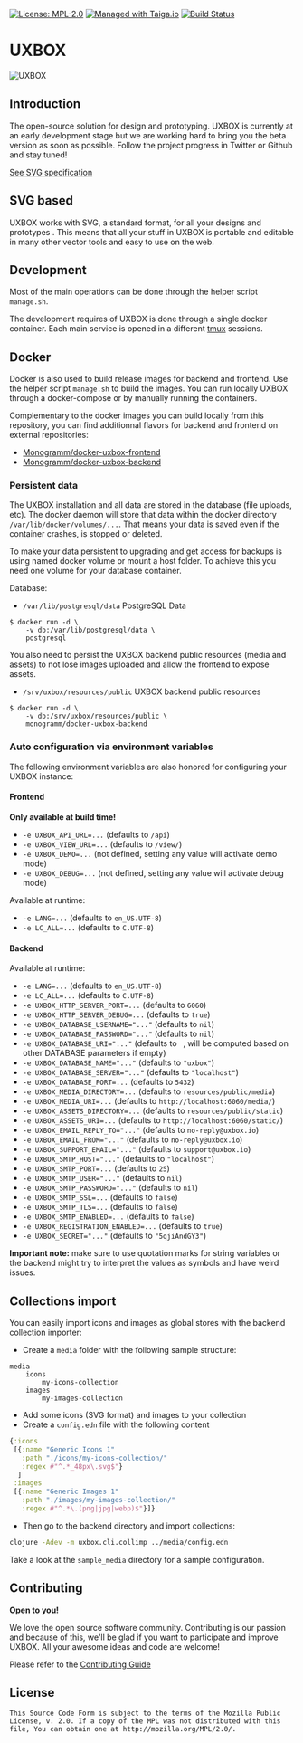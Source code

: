 
[uri_license]: https://www.mozilla.org/en-US/MPL/2.0
[uri_license_image]: https://img.shields.io/badge/MPL-2.0-blue.svg

[![License: MPL-2.0][uri_license_image]][uri_license]
[![Managed with Taiga.io](https://img.shields.io/badge/managed%20with-TAIGA.io-709f14.svg)](https://tree.taiga.io/project/uxbox/ "Managed with Taiga.io")
[![Build Status](https://travis-ci.org/uxbox/uxbox.svg)](https://travis-ci.org/uxbox/uxbox)

# UXBOX #

![UXBOX](https://piweek.com/images/projects/uxbox.jpg)


## Introduction ##

The open-source solution for design and prototyping. UXBOX is
currently at an early development stage but we are working hard to
bring you the beta version as soon as possible. Follow the project
progress in Twitter or Github and stay tuned!

[See SVG specification](https://www.w3.org/Graphics/SVG/)

## SVG based ##

UXBOX works with SVG, a standard format, for all your designs and
prototypes . This means that all your stuff in UXBOX is portable and
editable in many other vector tools and easy to use on the web.

## Development ##

Most of the main operations can be done through the helper script
`manage.sh`.

The development requires of UXBOX is done through a single docker
container. Each main service is opened in a different
[tmux](https://github.com/tmux/tmux) sessions.


## Docker

Docker is also used to build release images for backend and
frontend. Use the helper script `manage.sh` to build the images.  You
can run locally UXBOX through a docker-compose or by manually running
the containers.

Complementary to the docker images you can build locally from this
repository, you can find additionnal flavors for backend and frontend
on external repositories:
* [Monogramm/docker-uxbox-frontend](https://github.com/Monogramm/docker-uxbox-frontend)
* [Monogramm/docker-uxbox-backend](https://github.com/Monogramm/docker-uxbox-backend)


### Persistent data

The UXBOX installation and all data are stored in the database (file
uploads, etc). The docker daemon will store that data within the
docker directory `/var/lib/docker/volumes/...`. That means your data
is saved even if the container crashes, is stopped or deleted.

To make your data persistent to upgrading and get access for backups
is using named docker volume or mount a host folder. To achieve this
you need one volume for your database container.

Database:
- `/var/lib/postgresql/data` PostgreSQL Data
```console
$ docker run -d \
    -v db:/var/lib/postgresql/data \
    postgresql
```

You also need to persist the UXBOX backend public resources (media and
assets) to not lose images uploaded and allow the frontend to expose
assets.

- `/srv/uxbox/resources/public` UXBOX backend public resources

```console
$ docker run -d \
    -v db:/srv/uxbox/resources/public \
    monogramm/docker-uxbox-backend
```

### Auto configuration via environment variables

The following environment variables are also honored for configuring
your UXBOX instance:

#### Frontend

**Only available at build time!**
-	`-e UXBOX_API_URL=...` (defaults to `/api`)
-	`-e UXBOX_VIEW_URL=...` (defaults to `/view/`)
-	`-e UXBOX_DEMO=...` (not defined, setting any value will activate demo mode)
-	`-e UXBOX_DEBUG=...` (not defined, setting any value will activate debug mode)

Available at runtime:
-	`-e LANG=...` (defaults to `en_US.UTF-8`)
-	`-e LC_ALL=...` (defaults to `C.UTF-8`)

#### Backend

Available at runtime:
-	`-e LANG=...` (defaults to `en_US.UTF-8`)
-	`-e LC_ALL=...` (defaults to `C.UTF-8`)
-	`-e UXBOX_HTTP_SERVER_PORT=...` (defaults to `6060`)
-	`-e UXBOX_HTTP_SERVER_DEBUG=...` (defaults to `true`)
-	`-e UXBOX_DATABASE_USERNAME="..."` (defaults to `nil`)
-	`-e UXBOX_DATABASE_PASSWORD="..."` (defaults to `nil`)
-	`-e UXBOX_DATABASE_URI="..."` (defaults to ` `, will be computed based on other DATABASE parameters if empty)
-	`-e UXBOX_DATABASE_NAME="..."` (defaults to `"uxbox"`)
-	`-e UXBOX_DATABASE_SERVER="..."` (defaults to `"localhost"`)
-	`-e UXBOX_DATABASE_PORT=...` (defaults to `5432`)
-	`-e UXBOX_MEDIA_DIRECTORY=...` (defaults to `resources/public/media`)
-	`-e UXBOX_MEDIA_URI=...` (defaults to `http://localhost:6060/media/`)
-	`-e UXBOX_ASSETS_DIRECTORY=...` (defaults to `resources/public/static`)
-	`-e UXBOX_ASSETS_URI=...` (defaults to `http://localhost:6060/static/`)
-	`-e UXBOX_EMAIL_REPLY_TO="..."` (defaults to `no-reply@uxbox.io`)
-	`-e UXBOX_EMAIL_FROM="..."` (defaults to `no-reply@uxbox.io`)
-	`-e UXBOX_SUPPORT_EMAIL="..."` (defaults to `support@uxbox.io`)
-	`-e UXBOX_SMTP_HOST="..."` (defaults to `"localhost"`)
-	`-e UXBOX_SMTP_PORT=...` (defaults to `25`)
-	`-e UXBOX_SMTP_USER="..."` (defaults to `nil`)
-	`-e UXBOX_SMTP_PASSWORD="..."` (defaults to `nil`)
-	`-e UXBOX_SMTP_SSL=...` (defaults to `false`)
-	`-e UXBOX_SMTP_TLS=...` (defaults to `false`)
-	`-e UXBOX_SMTP_ENABLED=...` (defaults to `false`)
-	`-e UXBOX_REGISTRATION_ENABLED=...` (defaults to `true`)
-	`-e UXBOX_SECRET="..."` (defaults to `"5qjiAndGY3"`)

**Important note:** make sure to use quotation marks for string
variables or the backend might try to interpret the values as symbols
and have weird issues.

## Collections import

You can easily import icons and images as global stores with the
backend collection importer:

* Create a `media` folder with the following sample structure:

```
media
    icons
        my-icons-collection
    images
        my-images-collection
```

* Add some icons (SVG format) and images to your collection
* Create a `config.edn` file with the following content

```clojure
{:icons
 [{:name "Generic Icons 1"
   :path "./icons/my-icons-collection/"
   :regex #"^.*_48px\.svg$"}
  ]
 :images
 [{:name "Generic Images 1"
   :path "./images/my-images-collection/"
   :regex #"^.*\.(png|jpg|webp)$"}]}
```

* Then go to the backend directory and import collections:

```sh
clojure -Adev -m uxbox.cli.collimp ../media/config.edn
```

Take a look at the `sample_media` directory for a sample configuration.

## Contributing ##

**Open to you!**

We love the open source software community. Contributing is our
passion and because of this, we'll be glad if you want to participate
and improve UXBOX. All your awesome ideas and code are welcome!

Please refer to the [Contributing Guide](./CONTRIBUTING.md)

## License ##

```
This Source Code Form is subject to the terms of the Mozilla Public
License, v. 2.0. If a copy of the MPL was not distributed with this
file, You can obtain one at http://mozilla.org/MPL/2.0/.
```
